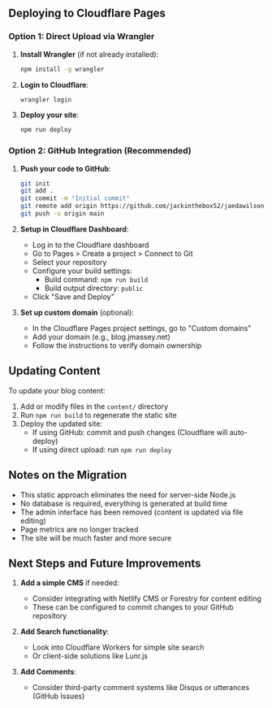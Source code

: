 ## Deploying to Cloudflare Pages

### Option 1: Direct Upload via Wrangler

1. **Install Wrangler** (if not already installed):
   ```bash
   npm install -g wrangler
   ```

2. **Login to Cloudflare**:
   ```bash
   wrangler login
   ```

3. **Deploy your site**:
   ```bash
   npm run deploy
   ```

### Option 2: GitHub Integration (Recommended)

1. **Push your code to GitHub**:
   ```bash
   git init
   git add .
   git commit -m "Initial commit"
   git remote add origin https://github.com/jackinthebox52/jaedawilson.net.git
   git push -u origin main
   ```

2. **Setup in Cloudflare Dashboard**:
   - Log in to the Cloudflare dashboard
   - Go to Pages > Create a project > Connect to Git
   - Select your repository
   - Configure your build settings:
     - Build command: `npm run build`
     - Build output directory: `public`
   - Click "Save and Deploy"

3. **Set up custom domain** (optional):
   - In the Cloudflare Pages project settings, go to "Custom domains"
   - Add your domain (e.g., blog.jmassey.net)
   - Follow the instructions to verify domain ownership

## Updating Content

To update your blog content:

1. Add or modify files in the `content/` directory
2. Run `npm run build` to regenerate the static site
3. Deploy the updated site:
   - If using GitHub: commit and push changes (Cloudflare will auto-deploy)
   - If using direct upload: run `npm run deploy`

## Notes on the Migration

- This static approach eliminates the need for server-side Node.js
- No database is required, everything is generated at build time
- The admin interface has been removed (content is updated via file editing)
- Page metrics are no longer tracked
- The site will be much faster and more secure

## Next Steps and Future Improvements

1. **Add a simple CMS** if needed:
   - Consider integrating with Netlify CMS or Forestry for content editing
   - These can be configured to commit changes to your GitHub repository

2. **Add Search functionality**:
   - Look into Cloudflare Workers for simple site search
   - Or client-side solutions like Lunr.js

3. **Add Comments**:
   - Consider third-party comment systems like Disqus or utterances (GitHub Issues)